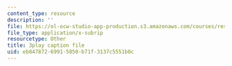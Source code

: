 ```yaml
---
content_type: resource
description: ''
file: https://ol-ocw-studio-app-production.s3.amazonaws.com/courses/res-3-002-collaborative-design-and-creative-expression-with-arduino-microcontrollers-january-iap-2017/eb84787269915050b71f3137c5551b0c_7WAP4DWKarM.vtt
file_type: application/x-subrip
resourcetype: Other
title: 3play caption file
uid: eb847872-6991-5050-b71f-3137c5551b0c
---
```

